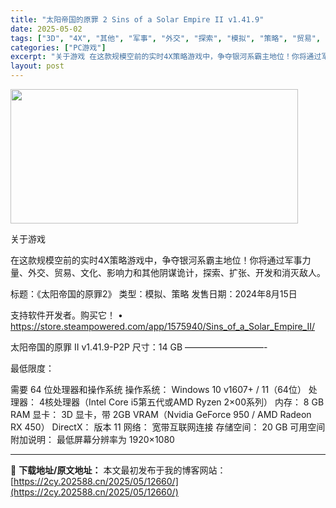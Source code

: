```yaml
---
title: "太阳帝国的原罪 2 Sins of a Solar Empire II v1.41.9"
date: 2025-05-02
tags: ["3D", "4X", "其他", "军事", "外交", "探索", "模拟", "策略", "贸易", "软件"]
categories: ["PC游戏"]
excerpt: "关于游戏 在这款规模空前的实时4X策略游戏中，争夺银河系霸主地位！你将通过军事力量、外交、贸易、文化、影响力和其他阴谋诡计，探索、扩张、开发和消灭敌人。 标题：《太阳帝国的原罪2》 类型：模拟、策略 发售日期：2024年8月15日 支持软件开发者。购买它！ • https://store.steam&hellip;"
layout: post
---
```


<img class="aligncenter size-full wp-image-12647" src="https://2cy.202588.cn/wp-content/uploads/2025/05/2025050215245219.webp" alt="" width="460" height="215" />

关于游戏

在这款规模空前的实时4X策略游戏中，争夺银河系霸主地位！你将通过军事力量、外交、贸易、文化、影响力和其他阴谋诡计，探索、扩张、开发和消灭敌人。

标题：《太阳帝国的原罪2》
类型：模拟、策略
发售日期：2024年8月15日

支持软件开发者。购买它！
• https://store.steampowered.com/app/1575940/Sins_of_a_Solar_Empire_II/

太阳帝国的原罪 II v1.41.9-P2P
尺寸：14 GB
—————————-

最低限度：

需要 64 位处理器和操作系统
操作系统： Windows 10 v1607+ / 11（64位）
处理器： 4核处理器（Intel Core i5第五代或AMD Ryzen 2×00系列）
内存： 8 GB RAM
显卡： 3D 显卡，带 2GB VRAM（Nvidia GeForce 950 / AMD Radeon RX 450）
DirectX： 版本 11
网络： 宽带互联网连接
存储空间： 20 GB 可用空间
附加说明： 最低屏幕分辨率为 1920×1080

---
📖 **下载地址/原文地址：** 本文最初发布于我的博客网站：[https://2cy.202588.cn/2025/05/12660/](https://2cy.202588.cn/2025/05/12660/)
